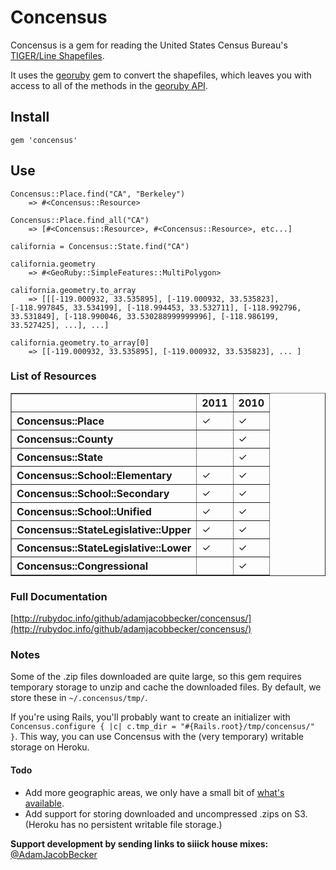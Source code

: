 # Concensus

Concensus is a gem for reading the United States Census Bureau's [TIGER/Line Shapefiles](http://www.census.gov/geo/www/tiger/).

It uses the [georuby](http://rubygems.org/gems/georuby) gem to convert the shapefiles, which leaves you with access to all of the methods in the [georuby API](http://www.ruby-doc.org/gems/docs/g/georuby-1.9.7/GeoRuby/SimpleFeatures/MultiPolygon.html).

## Install

    gem 'concensus'


## Use

	Concensus::Place.find("CA", "Berkeley")
		=> #<Concensus::Resource>
		
	Concensus::Place.find_all("CA")
		=> [#<Concensus::Resource>, #<Concensus::Resource>, etc...]	
	
	california = Concensus::State.find("CA")
	
	california.geometry
		=> #<GeoRuby::SimpleFeatures::MultiPolygon>
	
	california.geometry.to_array
		=> [[[-119.000932, 33.535895], [-119.000932, 33.535823], [-118.997845, 33.534199], [-118.994453, 33.532711], [-118.992796, 33.531849], [-118.990046, 33.530288999999996], [-118.986199, 33.527425], ...], ...]
		
	california.geometry.to_array[0]
		=> [[-119.000932, 33.535895], [-119.000932, 33.535823], ... ] 
		

### List of Resources

<table style="text-align: left;" cellpadding="5" border="1">
	<tr>
		<th></th>
		<th>2011</th>
		<th>2010</th>
	</tr>
    <tr>
        <th>Concensus::Place</th>
        <td>✓</td>
        <td>✓</td>
    </tr>
    <tr>
    	<th>Concensus::County</th>
    	<td></td>
    	<td>✓</td>
    </tr>
    <tr>
    	<th>Concensus::State</th>
    	<td></td>
    	<td>✓</td>
    </tr>
    <tr>
    	<th>Concensus::School::Elementary</th>
    	<td>✓</td>
    	<td>✓</td>
    </tr>
    <tr>
    	<th>Concensus::School::Secondary</th>
    	<td>✓</td>
    	<td>✓</td>
    </tr>
    <tr>
    	<th>Concensus::School::Unified</th>
    	<td>✓</td>
    	<td>✓</td>
    </tr>
    <tr>
    	<th>Concensus::StateLegislative::Upper</th>
    	<td>✓</td>
    	<td>✓</td>
    </tr>
    <tr>
    	<th>Concensus::StateLegislative::Lower</th>
    	<td>✓</td>
    	<td>✓</td>
    </tr>
    <tr>
    	<th>Concensus::Congressional</th>
    	<td></td>
    	<td>✓</td>
    </tr>
</table>



### Full Documentation
[http://rubydoc.info/github/adamjacobbecker/concensus/](http://rubydoc.info/github/adamjacobbecker/concensus/)

### Notes

Some of the .zip files downloaded are quite large, so this gem requires temporary storage to unzip and cache the downloaded files. By default, we store these in `~/.concensus/tmp/`.

If you're using Rails, you'll probably want to create an initializer with `Concensus.configure { |c| c.tmp_dir = "#{Rails.root}/tmp/concensus/" }`. This way, you can use Concensus with the (very temporary) writable storage on Heroku.

#### Todo

- Add more geographic areas, we only have a small bit of [what's available](http://www.census.gov/geo/www/tiger/tgrshp2010/availability.html).
- Add support for storing downloaded and uncompressed .zips on S3. (Heroku has no persistent writable file storage.)

**Support development by sending links to siiick house mixes:** [@AdamJacobBecker](http://www.twitter.com/AdamJacobBecker)